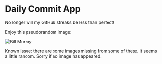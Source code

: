 Daily Commit App
================
No longer will my GitHub streaks be less than perfect!

Enjoy this pseudorandom image:

![Bill Murray](http://www.fillmurray.com/200/200 "Bill Murray")

Known issue: there are some images missing from some of these. It seems a little random. Sorry if no image has appeared.